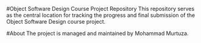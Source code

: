 #Object Software Design Course Project Repository
This repository serves as the central location for tracking the progress and final submission of the Object Software Design course project.

#About
The project is managed and maintained by Mohammad Murtuza.
